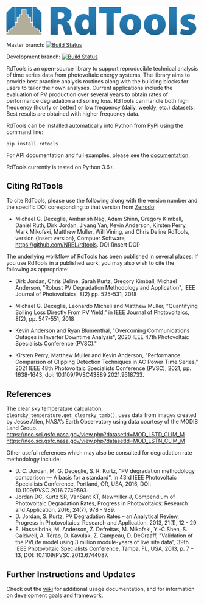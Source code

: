<img src="./docs/sphinx/source/_images/logo_horizontal_highres.png" width="500" alt="RdTools logo"/>

Master branch: 
[![Build Status](https://github.com/NREL/rdtools/workflows/pytest/badge.svg?branch=master)](https://github.com/NREL/rdtools/actions?query=branch%3Amaster)  

Development branch: 
[![Build Status](https://github.com/NREL/rdtools/workflows/pytest/badge.svg?branch=development)](https://github.com/NREL/rdtools/actions?query=branch%3Adevelopment)

RdTools is an open-source library to support reproducible technical analysis of
time series data from photovoltaic energy systems. The library aims to provide
best practice analysis routines along with the building blocks for users to
tailor their own analyses.
Current applications include the evaluation of PV production over several years to obtain
rates of performance degradation and soiling loss. RdTools can handle
both high frequency (hourly or better) or low frequency (daily, weekly,
etc.) datasets. Best results are obtained with higher frequency data.

RdTools can be installed automatically into Python from PyPI using the
command line:

```
pip install rdtools
```

For API documentation and full examples, please see the [documentation](https://rdtools.readthedocs.io).

RdTools currently is tested on Python 3.6+.

## Citing RdTools

To cite RdTools, please use the following along with the version number
and the specific DOI coresponding to that version from [Zenodo](https://doi.org/10.5281/zenodo.1210316):

-  Michael G. Deceglie, Ambarish Nag, Adam Shinn, Gregory Kimball,
   Daniel Ruth, Dirk Jordan, Jiyang Yan, Kevin Anderson, Kirsten Perry,
   Mark Mikofski, Matthew Muller, Will Vining, and Chris Deline
   RdTools, version {insert version}, Compuer Software,
   https://github.com/NREL/rdtools. DOI:{insert DOI}

The underlying workflow of RdTools has been published in several places.
If you use RdTools in a published work, you may also wish to cite the following as
appropriate:

-  Dirk Jordan, Chris Deline, Sarah Kurtz, Gregory Kimball, Michael Anderson, "Robust PV
   Degradation Methodology and Application", IEEE Journal of
   Photovoltaics, 8(2) pp. 525-531, 2018

-  Michael G. Deceglie, Leonardo Micheli and Matthew Muller, "Quantifying Soiling Loss
   Directly From PV Yield," in IEEE Journal of Photovoltaics, 8(2),
   pp. 547-551, 2018

-  Kevin Anderson and Ryan Blumenthal, "Overcoming Communications Outages in
   Inverter Downtime Analysis", 2020 IEEE 47th Photovoltaic Specialists
   Conference (PVSC)."

-  Kirsten Perry, Matthew Muller and Kevin Anderson, "Performance Comparison of Clipping
   Detection Techniques in AC Power Time Series," 2021 IEEE 48th Photovoltaic
   Specialists Conference (PVSC), 2021, pp. 1638-1643, doi: 10.1109/PVSC43889.2021.9518733.

  
## References
The clear sky temperature calculation, `clearsky_temperature.get_clearsky_tamb()`, uses data
from images created by Jesse Allen, NASA’s Earth Observatory using data courtesy of the MODIS Land Group.  
https://neo.sci.gsfc.nasa.gov/view.php?datasetId=MOD_LSTD_CLIM_M  
https://neo.sci.gsfc.nasa.gov/view.php?datasetId=MOD_LSTN_CLIM_M

Other useful references which may also be consulted for degradation rate methodology include:

  - D. C. Jordan, M. G. Deceglie, S. R. Kurtz, "PV degradation methodology comparison — A basis for a standard", in 43rd IEEE Photovoltaic Specialists Conference, Portland, OR, USA, 2016, DOI: 10.1109/PVSC.2016.7749593.
  - Jordan DC, Kurtz SR, VanSant KT, Newmiller J, Compendium of Photovoltaic Degradation Rates, Progress in Photovoltaics: Research and Application, 2016, 24(7), 978 - 989.
  - D. Jordan, S. Kurtz, PV Degradation Rates – an Analytical Review, Progress in Photovoltaics: Research and Application, 2013, 21(1), 12 - 29.
  - E. Hasselbrink, M. Anderson, Z. Defreitas, M. Mikofski, Y.-C.Shen, S. Caldwell, A. Terao, D. Kavulak, Z. Campeau, D. DeGraaff, "Validation of the PVLife model using 3 million module-years of live site data", 39th IEEE Photovoltaic Specialists Conference, Tampa, FL, USA, 2013, p. 7 – 13, DOI: 10.1109/PVSC.2013.6744087.

## Further Instructions and Updates

Check out the [wiki](https://github.com/NREL/rdtools/wiki) for additional usage documentation, and for information on development goals and framework.

